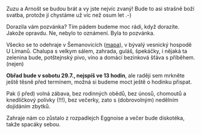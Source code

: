Zuzu a Arnošt se budou brát a vy jste nejvíc zvaný! Bude to asi strašně boží svatba, protože jí chystáme už víc než osum let .-) 

Dorazila vám pozvánka? Tím pádem budeme moc rádi, když dorazíte. Jakože opravdu. Ne, nebylo to oznámení. Byla to pozvánka.

Všecko se to odehraje v Šemanovicích ([mapa](https://mapy.cz/s/1Ml5f)), v bývalý vesnický hospodě U Límanů. Chalupa s velkym sálem, zahrada, guláš, špekáčky, i nějaká ta zelenina bude, potštejnský pivo, víno a domácí bezinková šťáva s příběhem. (nejen)

**Obřad bude v sobotu 29.7., nejspíš ve 13 hodin**, ale raději sem mrkněte ještě těsně před termínem, možná si budeme moct ještě o hodinku přispat.

Pak (i před) volná zábava, bez rodinných obědů, bez únosů, chomoutů a knedlíčkový polívky (!!!), bez večerky, zato s (dobrovolným) nedělním dojídáním zbytků.

Zahraje nám co zůstalo z rozpadlejch Eggnoise a večer bude diskotéka, takže spacáky sebou.
